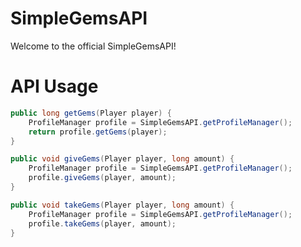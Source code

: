 # SimpleGemsAPI
Welcome to the official SimpleGemsAPI!

# API Usage
```JAVA
public long getGems(Player player) {
    ProfileManager profile = SimpleGemsAPI.getProfileManager();
    return profile.getGems(player);
}

public void giveGems(Player player, long amount) {
    ProfileManager profile = SimpleGemsAPI.getProfileManager();
    profile.giveGems(player, amount);
}

public void takeGems(Player player, long amount) {
    ProfileManager profile = SimpleGemsAPI.getProfileManager();
    profile.takeGems(player, amount);
}
```

